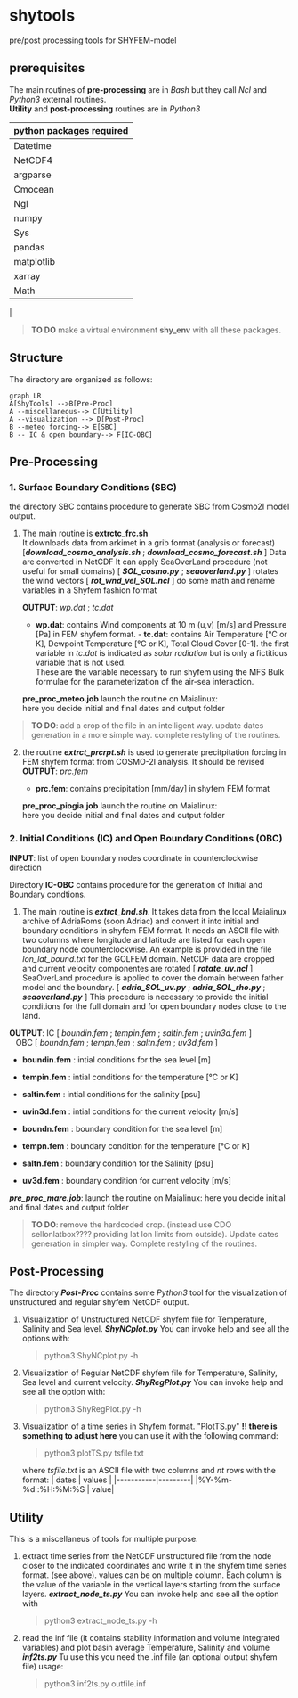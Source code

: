 ﻿# shytools
pre/post processing tools for SHYFEM-model

##  prerequisites
 The main routines of **pre-processing** are in *Bash* but they call *Ncl* and *Python3* external routines.  
 **Utility** and **post-processing** routines are in *Python3*  
 
| python packages required |
|--------------------------|
|Datetime                  |
|NetCDF4                   |
|argparse                  |
|Cmocean                   |
|Ngl                       |
|numpy                     |
|Sys                       |
|pandas                    | 
|matplotlib                |
|xarray                    |
|Math                      |
|

> **TO DO** make a virtual environment **shy_env** with all these packages.

## Structure
The directory are organized as follows:
 ```mermaid
 graph LR
 A[ShyTools] -->B[Pre-Proc]
 A --miscellaneous--> C[Utility]
 A --visualization --> D[Post-Proc] 
 B --meteo forcing--> E[SBC]
 B -- IC & open boundary--> F[IC-OBC]
 ```


## Pre-Processing

### 1.  Surface Boundary Conditions (SBC)   
the directory SBC contains procedure to generate SBC from
Cosmo2I model output.
  1. The main routine is **extrctc_frc.sh**  
   It downloads data from arkimet in a grib format (analysis or forecast) [**_download_cosmo_analysis.sh_** ; **_download_cosmo_forecast.sh_** ]
          Data are converted in NetCDF
          It can apply SeaOverLand procedure (not useful for small domains) 
           [ **_SOL_cosmo.py_** ; **_seaoverland.py_** ]
           rotates the wind vectors  [ **_rot_wnd_vel_SOL.ncl_** ]
          do some math and rename variables in a Shyfem fashion format
          
        **OUTPUT**:  *wp.dat* ; *tc.dat*

        - **wp.dat**: contains Wind components at 10 m (u,v) [m/s] and Pressure [Pa] in FEM shyfem format.
         - **tc.dat**: contains Air Temperature [°C or K], Dewpoint Temperature [°C or K], Total Cloud Cover [0-1].
            the first variable in *tc.dat* is indicated as *solar radiation* but is only a fictitious variable that is not used. <br>
These are the variable necessary to run shyfem using the MFS Bulk formulae for the parameterization of the air-sea interaction.

        **pre_proc_meteo.job** launch the routine on Maialinux:  
              here you decide initial and final dates and output folder

> **TO DO**: add a crop of the file in an intelligent way. update dates generation in a more simple way. complete restyling of the routines.
  2. the routine **_extrct_prcrpt.sh_** is used to generate precitpitation forcing in FEM shyfem format from COSMO-2I analysis. It should be revised  <br>
  **OUTPUT**:  *prc.fem*
      - **prc.fem**: contains precipitation [mm/day] in shyfem FEM format
     
      **pre_proc_piogia.job** launch the routine on Maialinux:  
      here you decide initial and final dates and output folder
### 2. Initial Conditions (IC) and Open Boundary Conditions (OBC)
   **INPUT**: list of open boundary nodes coordinate in counterclockwise direction

   Directory **IC-OBC** contains procedure for the generation of Initial and Boundary condtions. <br>
  1. The main routine is **_extrct_bnd.sh_**.
     It takes data from the local Maialinux archive of AdriaRoms (soon Adriac) and convert it into initial and boundary conditions in shyfem FEM format. 
      It needs an ASCII file with two columns where longitude and latitude are listed for each open boundary node counterclockwise.
      An example is provided in the file *lon_lat_bound.txt* for the GOLFEM domain.
       NetCDF data are cropped and current velocity componentes are rotated [ **_rotate_uv.ncl_** ]
       SeaOverLand procedure is applied to cover the domain between father model and the boundary. [ **_adria_SOL_uv.py_** ; **_adria_SOL_rho.py_** ; **_seaoverland.py_** ]
       This procedure is necessary to provide the initial conditions for the full domain and for open boundary nodes close to the land.  
  
  **OUTPUT**:  IC [ *boundin.fem* ; *tempin.fem* ; *saltin.fem* ; *uvin3d.fem* ] 
&nbsp;&nbsp;&nbsp;&nbsp;&nbsp;&nbsp; &nbsp;&nbsp;&nbsp; &nbsp;&nbsp;&nbsp; &nbsp;&nbsp; OBC [ *boundn.fem* ; *tempn.fem* ; *saltn.fem* ; *uv3d.fem* ]  
   -  **boundin.fem** : intial conditions for the sea level [m]
   - **tempin.fem** : intial conditions for the temperature [°C or K]
   - **saltin.fem** : intial conditions for the salinity [psu]
   - **uvin3d.fem** : intial conditions for the current velocity [m/s]

   - **boundn.fem** : boundary condition for the sea level [m]
  - **tempn.fem** : boundary condition for the temperature [°C or K]
   - **saltn.fem** : boundary condition for the Salinity [psu]
   - **uv3d.fem** : boundary condition for current velocity [m/s]
  
   **_pre_proc_mare.job_**: launch the routine on Maialinux: 
    here you decide initial and final dates and output folder
>**TO DO**: remove the hardcoded crop. (instead use CDO sellonlatbox???? providing lat lon limits from outside). Update dates generation in simpler way. Complete restyling of the routines.

## Post-Processing
The directory **_Post-Proc_** contains some *Python3* tool for the visualization of unstructured and regular shyfem NetCDF output.

1. Visualization of Unstructured NetCDF shyfem file for Temperature, Salinity and Sea level.
   **_ShyNCplot.py_**
   You can invoke help and see all the options with: 
   > python3 ShyNCplot.py -h

2. Visualization of Regular NetCDF shyfem file for Temperature, Salinity, Sea level and current velocity.
   **_ShyRegPlot.py_**
   You can invoke help and see all the option with: 
      > python3 ShyRegPlot.py -h

3) Visualization of a time series in Shyfem format.
   "PlotTS.py"  **!! there is something to adjust here**
   you can use it with the following command: 
   > python3 plotTS.py tsfile.txt  
   
   where *tsfile.txt* is an ASCII file with two columns and *nt* rows with the format:
   | dates      | values |
   |-----------|---------|
   |%Y-%m-%d::%H:%M:%S | value|   

## Utility

 This is a miscellaneus of tools for multiple purpose.

1) extract time series from the NetCDF unstructured file from the node closer to the indicated coordinates and write it in the shyfem time series format. (see above).
values can be on multiple column. Each column is the value of the variable in the vertical layers starting from the surface layers.
   **_extract_node_ts.py_**
   You can invoke help and see all the option with 
   > python3 extract_node_ts.py  -h

2) read the inf file (it contains stability information and volume integrated variables) and plot
   basin average Temperature, Salinity and volume
   **_inf2ts.py_**
   Tu use this you need the .inf file (an optional output shyfem file)
   usage:
   > python3 inf2ts.py outfile.inf 




